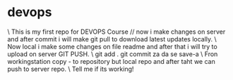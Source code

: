 # devops
\\ This is my first repo for DEVOPS Course
\/\/ now i make changes on server and after commit i will make git pull to download latest updates locally.
\\ Now local i make some changes on file readme and after that i will try to upload on server GIT PUSH.
\\ git add . git commit za da se save-a 
\\ Fron workingstation copy - to repository but local repo and after taht we can push to server repo.
\\ Tell me if its working!